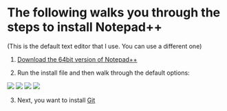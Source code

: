 # The following walks you through the steps to install Notepad++
(This is the default text editor that I use.  You can use a different one)

1) [Download the 64bit version of Notepad++](https://notepad-plus-plus.org/downloads/)

2) Run the install file and then walk through the default options:

![](/images/NotepadPlusPlusInstall_A.png)
![](/images/NotepadPlusPlusInstall_C.png)
![](/images/NotepadPlusPlusInstall_D.png)
![](/images/NotepadPlusPlusInstall_E.png)

3) Next, you want to install [Git](Git.md)